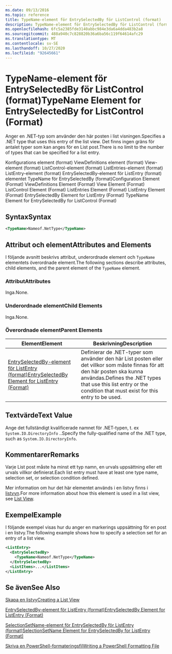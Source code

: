 ```yaml
---
ms.date: 09/13/2016
ms.topic: reference
title: TypeName-element för EntrySelectedBy för ListControl (format)
description: TypeName-element för EntrySelectedBy för ListControl (format)
ms.openlocfilehash: 6fc5a2385fde3140abbc984e3da6a4dda483b2a8
ms.sourcegitcommit: 488a940c7c828820b36a6ba56c119f64614afc29
ms.translationtype: MT
ms.contentlocale: sv-SE
ms.lasthandoff: 10/27/2020
ms.locfileid: "92645661"
---
```

# <a name="typename-element-for-entryselectedby-for-listcontrol-format"></a><span data-ttu-id="0cf0b-103">TypeName-element för EntrySelectedBy för ListControl (format)</span><span class="sxs-lookup"><span data-stu-id="0cf0b-103">TypeName Element for EntrySelectedBy for ListControl (Format)</span></span>

<span data-ttu-id="0cf0b-104">Anger en .NET-typ som använder den här posten i list visningen.</span><span class="sxs-lookup"><span data-stu-id="0cf0b-104">Specifies a .NET type that uses this entry of the list view.</span></span> <span data-ttu-id="0cf0b-105">Det finns ingen gräns för antalet typer som kan anges för en List post.</span><span class="sxs-lookup"><span data-stu-id="0cf0b-105">There is no limit to the number of types that can be specified for a list entry.</span></span>

<span data-ttu-id="0cf0b-106">Konfigurations element (format) ViewDefinitions element (format) View-element (format) ListControl-element (format) ListEntries-element (format) ListEntry-element (format) EntrySelectedBy-element för ListEntry (format) elementet TypeName för EntrySelectedBy (format)</span><span class="sxs-lookup"><span data-stu-id="0cf0b-106">Configuration Element (Format) ViewDefinitions Element (Format) View Element (Format) ListControl Element (Format) ListEntries Element (Format) ListEntry Element (Format) EntrySelectedBy Element for ListEntry (Format) TypeName Element for EntrySelectedBy for ListControl (Format)</span></span>

## <a name="syntax"></a><span data-ttu-id="0cf0b-107">Syntax</span><span class="sxs-lookup"><span data-stu-id="0cf0b-107">Syntax</span></span>

```xml
<TypeName>Nameof.NetType</TypeName>
```

## <a name="attributes-and-elements"></a><span data-ttu-id="0cf0b-108">Attribut och element</span><span class="sxs-lookup"><span data-stu-id="0cf0b-108">Attributes and Elements</span></span>

<span data-ttu-id="0cf0b-109">I följande avsnitt beskrivs attribut, underordnade element och `TypeName` elementets överordnade element.</span><span class="sxs-lookup"><span data-stu-id="0cf0b-109">The following sections describe attributes, child elements, and the parent element of the `TypeName` element.</span></span>

### <a name="attributes"></a><span data-ttu-id="0cf0b-110">Attribut</span><span class="sxs-lookup"><span data-stu-id="0cf0b-110">Attributes</span></span>

<span data-ttu-id="0cf0b-111">Inga.</span><span class="sxs-lookup"><span data-stu-id="0cf0b-111">None.</span></span>

### <a name="child-elements"></a><span data-ttu-id="0cf0b-112">Underordnade element</span><span class="sxs-lookup"><span data-stu-id="0cf0b-112">Child Elements</span></span>

<span data-ttu-id="0cf0b-113">Inga.</span><span class="sxs-lookup"><span data-stu-id="0cf0b-113">None.</span></span>

### <a name="parent-elements"></a><span data-ttu-id="0cf0b-114">Överordnade element</span><span class="sxs-lookup"><span data-stu-id="0cf0b-114">Parent Elements</span></span>

|<span data-ttu-id="0cf0b-115">Element</span><span class="sxs-lookup"><span data-stu-id="0cf0b-115">Element</span></span>|<span data-ttu-id="0cf0b-116">Beskrivning</span><span class="sxs-lookup"><span data-stu-id="0cf0b-116">Description</span></span>|
|-------------|-----------------|
|[<span data-ttu-id="0cf0b-117">EntrySelectedBy-element för ListEntry (format)</span><span class="sxs-lookup"><span data-stu-id="0cf0b-117">EntrySelectedBy Element for ListEntry (Format)</span></span>](./entryselectedby-element-for-listentry-for-listcontrol-format.md)|<span data-ttu-id="0cf0b-118">Definierar de .NET-typer som använder den här List posten eller det villkor som måste finnas för att den här posten ska kunna användas.</span><span class="sxs-lookup"><span data-stu-id="0cf0b-118">Defines the .NET types that use this list entry or the condition that must exist for this entry to be used.</span></span>|

## <a name="text-value"></a><span data-ttu-id="0cf0b-119">Textvärde</span><span class="sxs-lookup"><span data-stu-id="0cf0b-119">Text Value</span></span>

<span data-ttu-id="0cf0b-120">Ange det fullständigt kvalificerade namnet för .NET-typen, t. ex `System.IO.DirectoryInfo` ..</span><span class="sxs-lookup"><span data-stu-id="0cf0b-120">Specify the fully-qualified name of the .NET type, such as `System.IO.DirectoryInfo`.</span></span>

## <a name="remarks"></a><span data-ttu-id="0cf0b-121">Kommentarer</span><span class="sxs-lookup"><span data-stu-id="0cf0b-121">Remarks</span></span>

<span data-ttu-id="0cf0b-122">Varje List post måste ha minst ett typ namn, en urvals uppsättning eller ett urvals villkor definierat.</span><span class="sxs-lookup"><span data-stu-id="0cf0b-122">Each list entry must have at least one type name, selection set, or selection condition defined.</span></span>

<span data-ttu-id="0cf0b-123">Mer information om hur det här elementet används i en listvy finns i [listvyn](./creating-a-list-view.md).</span><span class="sxs-lookup"><span data-stu-id="0cf0b-123">For more information about how this element is used in a list view, see [List View](./creating-a-list-view.md).</span></span>

## <a name="example"></a><span data-ttu-id="0cf0b-124">Exempel</span><span class="sxs-lookup"><span data-stu-id="0cf0b-124">Example</span></span>

<span data-ttu-id="0cf0b-125">I följande exempel visas hur du anger en markerings uppsättning för en post i en listvy.</span><span class="sxs-lookup"><span data-stu-id="0cf0b-125">The following example shows how to specify a selection set for an entry of a list view.</span></span>

```xml
<ListEntry>
  <EntrySelectedBy>
    <TypeName>Nameof.NetType</TypeName>
  </EntrySelectedBy>
  <ListItems>...</ListItems>
</ListEntry>
```

## <a name="see-also"></a><span data-ttu-id="0cf0b-126">Se även</span><span class="sxs-lookup"><span data-stu-id="0cf0b-126">See Also</span></span>

[<span data-ttu-id="0cf0b-127">Skapa en listvy</span><span class="sxs-lookup"><span data-stu-id="0cf0b-127">Creating a List View</span></span>](./creating-a-list-view.md)

[<span data-ttu-id="0cf0b-128">EntrySelectedBy-element för ListEntry (format)</span><span class="sxs-lookup"><span data-stu-id="0cf0b-128">EntrySelectedBy Element for ListEntry (Format)</span></span>](./entryselectedby-element-for-listentry-for-listcontrol-format.md)

[<span data-ttu-id="0cf0b-129">SelectionSetName-element för EntrySelectedBy för ListEntry (format)</span><span class="sxs-lookup"><span data-stu-id="0cf0b-129">SelectionSetName Element for EntrySelectedBy for ListEntry (Format)</span></span>](./selectionsetname-element-for-entryselectedby-for-listcontrol-format.md)

[<span data-ttu-id="0cf0b-130">Skriva en PowerShell-formateringsfil</span><span class="sxs-lookup"><span data-stu-id="0cf0b-130">Writing a PowerShell Formatting File</span></span>](./writing-a-powershell-formatting-file.md)
